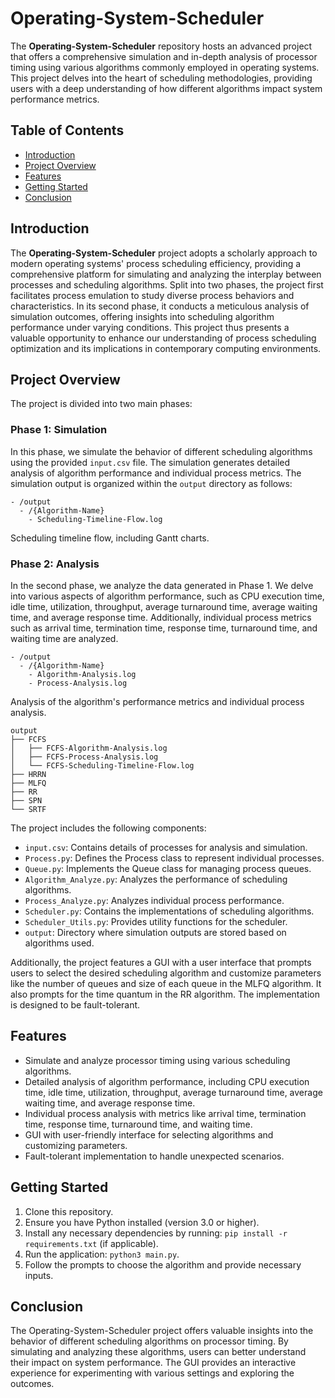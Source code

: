 # Operating-System-Scheduler

The **Operating-System-Scheduler** repository hosts an advanced project that offers a comprehensive simulation and in-depth analysis of processor timing using various algorithms commonly employed in operating systems. This project delves into the heart of scheduling methodologies, providing users with a deep understanding of how different algorithms impact system performance metrics.

## Table of Contents
- [Introduction](#introduction)
- [Project Overview](#project-overview)
- [Features](#features)
- [Getting Started](#getting-started)
- [Conclusion](#conclusion)

## Introduction

The **Operating-System-Scheduler** project adopts a scholarly approach to modern operating systems' process scheduling efficiency, providing a comprehensive platform for simulating and analyzing the interplay between processes and scheduling algorithms. Split into two phases, the project first facilitates process emulation to study diverse process behaviors and characteristics. In its second phase, it conducts a meticulous analysis of simulation outcomes, offering insights into scheduling algorithm performance under varying conditions. This project thus presents a valuable opportunity to enhance our understanding of process scheduling optimization and its implications in contemporary computing environments.

## Project Overview
The project is divided into two main phases:

### Phase 1: Simulation
In this phase, we simulate the behavior of different scheduling algorithms using the provided `input.csv` file. The simulation generates detailed analysis of algorithm performance and individual process metrics. The simulation output is organized within the `output` directory as follows:
```
- /output
  - /{Algorithm-Name}
    - Scheduling-Timeline-Flow.log
```
Scheduling timeline flow, including Gantt charts.
### Phase 2: Analysis
In the second phase, we analyze the data generated in Phase 1. We delve into various aspects of algorithm performance, such as CPU execution time, idle time, utilization, throughput, average turnaround time, average waiting time, and average response time. Additionally, individual process metrics such as arrival time, termination time, response time, turnaround time, and waiting time are analyzed.
``` 
- /output
  - /{Algorithm-Name}
    - Algorithm-Analysis.log
    - Process-Analysis.log
```
Analysis of the algorithm's performance metrics and individual process analysis.
```
output
├── FCFS
│   ├── FCFS-Algorithm-Analysis.log
│   ├── FCFS-Process-Analysis.log
│   └── FCFS-Scheduling-Timeline-Flow.log
├── HRRN
├── MLFQ
├── RR
├── SPN
└── SRTF
```
The project includes the following components:
- `input.csv`: Contains details of processes for analysis and simulation.
- `Process.py`: Defines the Process class to represent individual processes.
- `Queue.py`: Implements the Queue class for managing process queues.
- `Algorithm_Analyze.py`: Analyzes the performance of scheduling algorithms.
- `Process_Analyze.py`: Analyzes individual process performance.
- `Scheduler.py`: Contains the implementations of scheduling algorithms.
- `Scheduler_Utils.py`: Provides utility functions for the scheduler.
- `output`: Directory where simulation outputs are stored based on algorithms used.


Additionally, the project features a GUI with a user interface that prompts users to select the desired scheduling algorithm and customize parameters like the number of queues and size of each queue in the MLFQ algorithm. It also prompts for the time quantum in the RR algorithm. The implementation is designed to be fault-tolerant.

## Features
- Simulate and analyze processor timing using various scheduling algorithms.
- Detailed analysis of algorithm performance, including CPU execution time, idle time, utilization, throughput, average turnaround time, average waiting time, and average response time.
- Individual process analysis with metrics like arrival time, termination time, response time, turnaround time, and waiting time.
- GUI with user-friendly interface for selecting algorithms and customizing parameters.
- Fault-tolerant implementation to handle unexpected scenarios.

## Getting Started
1. Clone this repository.
2. Ensure you have Python installed (version 3.0 or higher).
3. Install any necessary dependencies by running: `pip install -r requirements.txt` (if applicable).
4. Run the application: `python3 main.py`.
5. Follow the prompts to choose the algorithm and provide necessary inputs.

## Conclusion
The Operating-System-Scheduler project offers valuable insights into the behavior of different scheduling algorithms on processor timing. By simulating and analyzing these algorithms, users can better understand their impact on system performance. The GUI provides an interactive experience for experimenting with various settings and exploring the outcomes.
